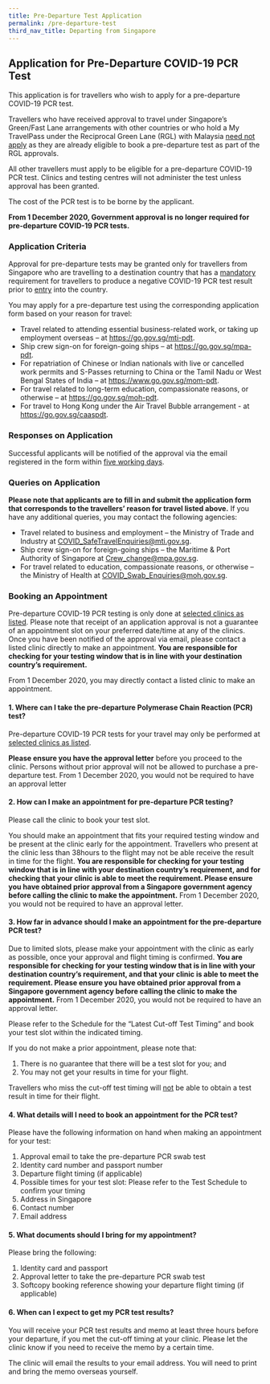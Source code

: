 ```yaml
---
title: Pre-Departure Test Application
permalink: /pre-departure-test
third_nav_title: Departing from Singapore
---
```


## **Application for Pre-Departure COVID-19 PCR Test**

This application is for travellers who wish to apply for a pre-departure COVID-19 PCR test. 

Travellers who have received approval to travel under Singapore’s Green/Fast Lane arrangements with other countries or who hold a My TravelPass under the Reciprocal Green Lane (RGL) with Malaysia <u>need not apply</u> as they are already eligible to book a pre-departure test as part of the RGL approvals.

All other travellers must apply to be eligible for a pre-departure COVID-19 PCR test. Clinics and testing centres will not administer the test unless approval has been granted.

The cost of the PCR test is to be borne by the applicant.

**From 1 December 2020, Government approval is no longer required for pre-departure COVID-19 PCR tests.** 

### **Application Criteria**

Approval for pre-departure tests may be granted only for travellers from Singapore who are travelling to a destination country that has a <u>mandatory</u> requirement for travellers to produce a negative COVID-19 PCR test result prior to <u>entry</u> into the country.

You may apply for a pre-departure test using the corresponding application form based on your reason for travel:
- Travel related to attending essential business-related work, or taking up employment overseas – at <https://go.gov.sg/mti-pdt>.
- Ship crew sign-on for foreign-going ships – at <https://go.gov.sg/mpa-pdt>.
- For repatriation of Chinese or Indian nationals with live or cancelled work permits and S-Passes returning to China or the Tamil Nadu or West Bengal States of India – at <https://www.go.gov.sg/mom-pdt>.
- For travel related to long-term education, compassionate reasons, or otherwise – at <https://go.gov.sg/moh-pdt>.
- For travel to Hong Kong under the Air Travel Bubble arrangement - at <https://go.gov.sg/caaspdt>.

### **Responses on Application**

Successful applicants will be notified of the approval via the email registered in the form within <u>five working days</u>.

### **Queries on Application**

**Please note that applicants are to fill in and submit the application form that corresponds to the travellers’ reason for travel listed above.** If you have any additional queries, you may contact the following agencies:
- Travel related to business and employment – the Ministry of Trade and Industry at <COVID_SafeTravelEnquiries@mti.gov.sg>.  
- Ship crew sign-on for foreign-going ships – the Maritime & Port Authority of Singapore at <Crew_change@mpa.gov.sg>.
- For travel related to education, compassionate reasons, or otherwise – the Ministry of Health at <COVID_Swab_Enquiries@moh.gov.sg>.

### **Booking an Appointment**

Pre-departure COVID-19 PCR testing is only done at [selected clinics as listed](https://go.gov.sg/covid19pcrtestproviders). Please note that receipt of an application approval is not a guarantee of an appointment slot on your preferred date/time at any of the clinics. Once you have been notified of the approval via email, please contact a listed clinic directly to make an appointment. **You are responsible for checking for your testing window that is in line with your destination country’s requirement.**

From 1 December 2020, you may directly contact a listed clinic to make an appointment.

#### 1. Where can I take the pre-departure Polymerase Chain Reaction (PCR) test?

Pre-departure COVID-19 PCR tests for your travel may only be performed at [selected clinics as listed](https://go.gov.sg/covid19pcrtestproviders). 

**Please ensure you have the approval letter** before you proceed to the clinic. Persons without prior approval will not be allowed to purchase a pre-departure test. From 1 December 2020, you would not be required to have an approval letter

#### 2. How can I make an appointment for pre-departure PCR testing?

Please call the clinic to book your test slot. 

You should make an appointment that fits your required testing window and be present at the clinic early for the appointment. Travellers who present at the clinic less than 38hours to the flight may not be able receive the result in time for the flight. **You are responsible for checking for your testing window that is in line with your destination country’s requirement, and for checking that your clinic is able to meet the requirement. Please ensure you have obtained prior approval from a Singapore government agency before calling the clinic to make the appointment.** From 1 December 2020, you would not be required to have an approval letter.

#### 3. How far in advance should I make an appointment for the pre-departure PCR test?

Due to limited slots, please make your appointment with the clinic as early as possible, once your approval and flight timing is confirmed. **You are responsible for checking for your testing window that is in line with your destination country’s requirement, and that your clinic is able to meet the requirement. Please ensure you have obtained prior approval from a Singapore government agency before calling the clinic to make the appointment.** From 1 December 2020, you would not be required to have an approval letter.

Please refer to the Schedule for the “Latest Cut-off Test Timing” and book your test slot within the indicated timing.

If you do not make a prior appointment, please note that:
1. There is no guarantee that there will be a test slot for you; and 
2. You may not get your results in time for your flight.

Travellers who miss the cut-off test timing will <u>not</u> be able to obtain a test result in time for their flight.

#### 4. What details will I need to book an appointment for the PCR test?

Please have the following information on hand when making an appointment for your test:
1. Approval email to take the pre-departure PCR swab test
2. Identity card number and passport number
3. Departure flight timing (if applicable)
4. Possible times for your test slot: Please refer to the Test Schedule to confirm your timing
5. Address in Singapore 
6. Contact number 
7. Email address 

#### 5. What documents should I bring for my appointment?

Please bring the following:
1. Identity card and passport 
2. Approval letter to take the pre-departure PCR swab test
3. Softcopy booking reference showing your departure flight timing (if applicable)

#### 6. When can I expect to get my PCR test results?

You will receive your PCR test results and memo at least three hours before your departure, if you met the cut-off timing at your clinic. Please let the clinic know if you need to receive the memo by a certain time.

The clinic will email the results to your email address. You will need to print and bring the memo overseas yourself.
